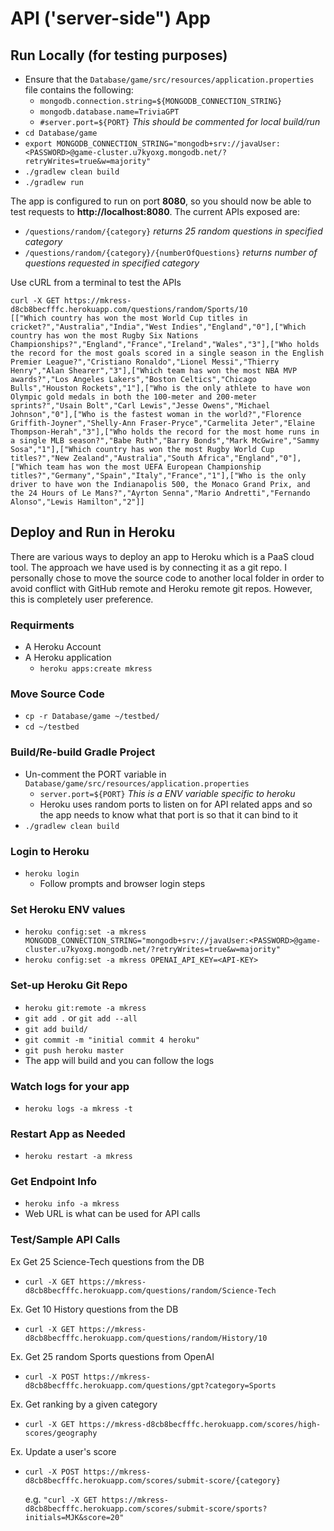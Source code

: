 # API ('server-side") App

## Run Locally (for testing purposes)

- Ensure that the `Database/game/src/resources/application.properties` file contains the following:
    - `mongodb.connection.string=${MONGODB_CONNECTION_STRING}`
    - `mongodb.database.name=TriviaGPT`
    - `#server.port=${PORT}` *This should be commented for local build/run*
- `cd Database/game`
- `export MONGODB_CONNECTION_STRING="mongodb+srv://javaUser:<PASSWORD>@game-cluster.u7kyoxg.mongodb.net/?retryWrites=true&w=majority"` 
- `./gradlew clean build`
- `./gradlew run`

The app is configured to run on port **8080**, so you should now be able to test requests to **http://localhost:8080**.
The current APIs exposed are:
- `/questions/random/{category}`    *returns 25 random questions in specified category*
- `/questions/random/{category}/{numberOfQuestions}`    *returns number of questions requested in specified category*

Use cURL from a terminal to test the APIs
```shell
curl -X GET https://mkress-d8cb8becfffc.herokuapp.com/questions/random/Sports/10
[["Which country has won the most World Cup titles in cricket?","Australia","India","West Indies","England","0"],["Which country has won the most Rugby Six Nations Championships?","England","France","Ireland","Wales","3"],["Who holds the record for the most goals scored in a single season in the English Premier League?","Cristiano Ronaldo","Lionel Messi","Thierry Henry","Alan Shearer","3"],["Which team has won the most NBA MVP awards?","Los Angeles Lakers","Boston Celtics","Chicago Bulls","Houston Rockets","1"],["Who is the only athlete to have won Olympic gold medals in both the 100-meter and 200-meter sprints?","Usain Bolt","Carl Lewis","Jesse Owens","Michael Johnson","0"],["Who is the fastest woman in the world?","Florence Griffith-Joyner","Shelly-Ann Fraser-Pryce","Carmelita Jeter","Elaine Thompson-Herah","3"],["Who holds the record for the most home runs in a single MLB season?","Babe Ruth","Barry Bonds","Mark McGwire","Sammy Sosa","1"],["Which country has won the most Rugby World Cup titles?","New Zealand","Australia","South Africa","England","0"],["Which team has won the most UEFA European Championship titles?","Germany","Spain","Italy","France","1"],["Who is the only driver to have won the Indianapolis 500, the Monaco Grand Prix, and the 24 Hours of Le Mans?","Ayrton Senna","Mario Andretti","Fernando Alonso","Lewis Hamilton","2"]]
```

## Deploy and Run in Heroku

There are various ways to deploy an app to Heroku which is a PaaS cloud tool. The approach we have used is by connecting it as a git repo.
I personally chose to move the source code to another local folder in order to avoid conflict with GitHub remote and Heroku remote git repos. However, this is completely user preference.
### Requirments
- A Heroku Account
- A Heroku application
    - `heroku apps:create mkress`
### Move Source Code
- `cp -r Database/game ~/testbed/`
- `cd ~/testbed`
### Build/Re-build Gradle Project
- Un-comment the PORT variable in `Database/game/src/resources/application.properties`
    - `server.port=${PORT}` *This is a ENV variable specific to heroku*
    - Heroku uses random ports to listen on for API related apps and so the app needs to know what that port is so that it can bind to it
- `./gradlew clean build`
### Login to Heroku
- `heroku login`
    - Follow prompts and browser login steps
### Set Heroku ENV values
- `heroku config:set -a mkress MONGODB_CONNECTION_STRING="mongodb+srv://javaUser:<PASSWORD>@game-cluster.u7kyoxg.mongodb.net/?retryWrites=true&w=majority"`
- `heroku config:set -a mkress OPENAI_API_KEY=<API-KEY>`
### Set-up Heroku Git Repo
- `heroku git:remote -a mkress`
- `git add .` or `git add --all`
- `git add build/`
- `git commit -m "initial commit 4 heroku"`
- `git push heroku master`
- The app will build and you can follow the logs
### Watch logs for your app
- `heroku logs -a mkress -t`
### Restart App as Needed
- `heroku restart -a mkress`
### Get Endpoint Info
- `heroku info -a mkress`
- Web URL is what can be used for API calls
### Test/Sample API Calls
Ex Get 25 Science-Tech questions from the DB
- `curl -X GET https://mkress-d8cb8becfffc.herokuapp.com/questions/random/Science-Tech`

Ex. Get 10 History questions from the DB
- `curl -X GET https://mkress-d8cb8becfffc.herokuapp.com/questions/random/History/10`

Ex. Get 25 random Sports questions from OpenAI 
- `curl -X POST https://mkress-d8cb8becfffc.herokuapp.com/questions/gpt?category=Sports`

Ex. Get ranking by a given category 
- `curl -X GET https://mkress-d8cb8becfffc.herokuapp.com/scores/high-scores/geography`

Ex. Update a user's score
- `curl -X POST https://mkress-d8cb8becfffc.herokuapp.com/scores/submit-score/{category}`
  
  e.g. `"curl -X GET https://mkress-d8cb8becfffc.herokuapp.com/scores/submit-score/sports?initials=MJK&score=20"`

